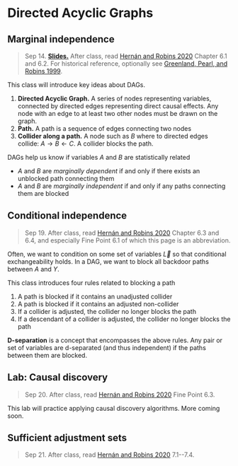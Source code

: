 
# Directed Acyclic Graphs

## Marginal independence

> Sep 14. [**Slides.**](assets/slides/4-1_dags_marginal.pdf) After class, read [Hernán and Robins 2020](https://www.hsph.harvard.edu/miguel-hernan/causal-inference-book/) Chapter 6.1 and 6.2. For historical reference, optionally see [Greenland, Pearl, and Robins 1999](https://journals.lww.com/epidem/Abstract/1999/01000/Causal_Diagrams_for_Epidemiologic_Research.8.aspx).

This class will introduce key ideas about DAGs.

1. **Directed Acyclic Graph.** A series of nodes representing variables, connected by directed edges representing direct causal effects. Any node with an edge to at least two other nodes must be drawn on the graph.
2. **Path.** A path is a sequence of edges connecting two nodes
3. **Collider along a path.** A node such as $B$ where to directed edges collide: $A\rightarrow B \leftarrow C$. A collider blocks the path.

DAGs help us know if variables $A$ and $B$ are statistically related

* $A$ and $B$ are *marginally dependent* if and only if there exists an unblocked path connecting them
* $A$ and $B$ are *marginally independent* if and only if any paths connecting them are blocked


<script type="text/tikz">
  \begin{tikzpicture}
    \node (l) at (0,0) {$L$};
    \node (a) at (1,0) {$A$};
    \node (y) at (2,0) {$Y$};
    \draw[->] (l) -- (a);
    \draw[->] (a) -- (y);
    \draw[->] (l) to[bend right] (y);
  \end{tikzpicture}
</script>

## Conditional independence

> Sep 19. After class, read [Hernán and Robins 2020](https://www.hsph.harvard.edu/miguel-hernan/causal-inference-book/) Chapter 6.3 and 6.4, and especially Fine Point 6.1 of which this page is an abbreviation.

Often, we want to condition on some set of variables $\vec{L}$ so that conditional exchangeability holds. In a DAG, we want to block all backdoor paths between $A$ and $Y$.

This class introduces four rules related to blocking a path

1. A path is blocked if it contains an unadjusted collider
2. A path is blocked if it contains an adjusted non-collider
3. If a collider is adjusted, the collider no longer blocks the path
4. If a descendant of a collider is adjusted, the collider no longer blocks the path

**D-separation** is a concept that encompasses the above rules. Any pair or set of variables are d-separated (and thus independent) if the paths between them are blocked.

## Lab: Causal discovery

> Sep 20. After class, read [Hernán and Robins 2020](https://www.hsph.harvard.edu/miguel-hernan/causal-inference-book/) Fine Point 6.3.

This lab will practice applying causal discovery algorithms. More coming soon.

## Sufficient adjustment sets

> Sep 21. After class, read [Hernán and Robins 2020](https://www.hsph.harvard.edu/miguel-hernan/causal-inference-book/) 7.1--7.4.

